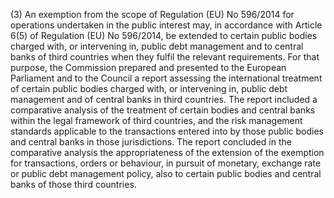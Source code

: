 (3) An exemption from the scope of Regulation (EU) No 596/2014 for operations undertaken in the public interest may, in accordance with Article 6(5) of Regulation (EU) No 596/2014, be extended to certain public bodies charged with, or intervening in, public debt management and to central banks of third countries when they fulfil the relevant requirements. For that purpose, the Commission prepared and presented to the European Parliament and to the Council a report assessing the international treatment of certain public bodies charged with, or intervening in, public debt management and of central banks in third countries. The report included a comparative analysis of the treatment of certain bodies and central banks within the legal framework of third countries, and the risk management standards applicable to the transactions entered into by those public bodies and central banks in those jurisdictions. The report concluded in the comparative analysis the appropriateness of the extension of the exemption for transactions, orders or behaviour, in pursuit of monetary, exchange rate or public debt management policy, also to certain public bodies and central banks of those third countries.